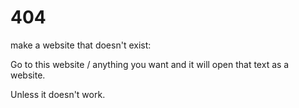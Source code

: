# 404
make a website that doesn't exist:

Go to this website / anything you want and it will open that text as a website.































Unless it doesn't work.
